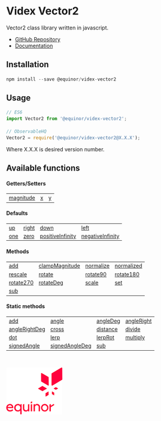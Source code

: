 # Videx Vector2

Vector2 class library written in javascript.

- [GitHub Repository](https://github.com/equinor/videx-vector2)
- [Documentation](https://equinor.github.io/videx-vector2)

## Installation
```js
npm install --save @equinor/videx-vector2
```

## Usage

```js
// ES6
import Vector2 from '@equinor/videx-vector2';

// ObservableHQ
Vector2 = require('@equinor/videx-vector2@X.X.X');
```
Where X.X.X is desired version number.

## Available functions

#### Getters/Setters

<table style="width:auto;">
  <tr>
    <td><a href="https://equinor.github.io/videx-vector2/Vector2.html#magnitude">magnitude</a></td>
    <td><a href="https://equinor.github.io/videx-vector2/Vector2.html#x">x</a></td>
    <td><a href="https://equinor.github.io/videx-vector2/Vector2.html#y">y</a></td>
  </tr>
</table>

#### Defaults

<table style="width:auto;">
  <tr>
    <td><a href="https://equinor.github.io/videx-vector2/Vector2.html#up">up</a></td>
    <td><a href="https://equinor.github.io/videx-vector2/Vector2.html#right">right</a></td>
    <td><a href="https://equinor.github.io/videx-vector2/Vector2.html#down">down</a></td>
    <td><a href="https://equinor.github.io/videx-vector2/Vector2.html#left">left</a></td>
  </tr>
  <tr>
    <td><a href="https://equinor.github.io/videx-vector2/Vector2.html#one">one</a></td>
    <td><a href="https://equinor.github.io/videx-vector2/Vector2.html#zero">zero</a></td>
    <td><a href="https://equinor.github.io/videx-vector2/Vector2.html#down">positiveInfinity</a></td>
    <td><a href="https://equinor.github.io/videx-vector2/Vector2.html#left">negativeInfinity</a></td>
  </tr>
</table>

#### Methods

<table style="width:auto;">
  <tr>
    <td><a href="https://equinor.github.io/videx-vector2/Vector2.html#add">add</a></td>
    <td><a href="https://equinor.github.io/videx-vector2/Vector2.html#clampMagnitude">clampMagnitude</a></td>
    <td><a href="https://equinor.github.io/videx-vector2/Vector2.html#normalize">normalize</a></td>
    <td><a href="https://equinor.github.io/videx-vector2/Vector2.html#normalized">normalized</a></td>
  </tr>
  <tr>
    <td><a href="https://equinor.github.io/videx-vector2/Vector2.html#rescale">rescale</a></td>
    <td><a href="https://equinor.github.io/videx-vector2/Vector2.html#rotate">rotate</a></td>
    <td><a href="https://equinor.github.io/videx-vector2/Vector2.html#rotate90">rotate90</a></td>
    <td><a href="https://equinor.github.io/videx-vector2/Vector2.html#rotate180">rotate180</a></td>
  </tr>
  <tr>
    <td><a href="https://equinor.github.io/videx-vector2/Vector2.html#rotate270">rotate270</a></td>
    <td><a href="https://equinor.github.io/videx-vector2/Vector2.html#rotateDeg">rotateDeg</a></td>
    <td><a href="https://equinor.github.io/videx-vector2/Vector2.html#scale">scale</a></td>
    <td><a href="https://equinor.github.io/videx-vector2/Vector2.html#set">set</a></td>
  </tr>
  <tr>
    <td><a href="https://equinor.github.io/videx-vector2/Vector2.html#sub">sub</a></td>
  </tr>
</table>

#### Static methods

<table style="width:auto;">
  <tr>
    <td><a href="https://equinor.github.io/videx-vector2/Vector2.html#.add">add</a></td>
    <td><a href="https://equinor.github.io/videx-vector2/Vector2.html#.angle">angle</a></td>
    <td><a href="https://equinor.github.io/videx-vector2/Vector2.html#.angleDeg">angleDeg</a></td>
    <td><a href="https://equinor.github.io/videx-vector2/Vector2.html#.angleRight">angleRight</a></td>
  </tr>
  <tr>
    <td><a href="https://equinor.github.io/videx-vector2/Vector2.html#.angleRightDeg">angleRightDeg</a></td>
    <td><a href="https://equinor.github.io/videx-vector2/Vector2.html#.cross">cross</a></td>
    <td><a href="https://equinor.github.io/videx-vector2/Vector2.html#.distance">distance</a></td>
    <td><a href="https://equinor.github.io/videx-vector2/Vector2.html#.divide">divide</a></td>
  </tr>
  <tr>
    <td><a href="https://equinor.github.io/videx-vector2/Vector2.html#.dot">dot</a></td>
    <td><a href="https://equinor.github.io/videx-vector2/Vector2.html#.lerp">lerp</a></td>
    <td><a href="https://equinor.github.io/videx-vector2/Vector2.html#.lerpRot">lerpRot</a></td>
    <td><a href="https://equinor.github.io/videx-vector2/Vector2.html#.multiply">multiply</a></td>
  </tr>
  <tr>
    <td><a href="https://equinor.github.io/videx-vector2/Vector2.html#.signedAngle">signedAngle</a></td>
    <td><a href="https://equinor.github.io/videx-vector2/Vector2.html#.signedAngleDeg">signedAngleDeg</a></td>
    <td><a href="https://equinor.github.io/videx-vector2/Vector2.html#.sub">sub</a></td>
  </tr>
</table>

<br/>

![Equinor Logo](images/equinor-logo.png)
